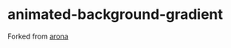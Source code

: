# animated-background-gradient
Forked from [arona](https://github.com/arona/animated-background-gradient)

